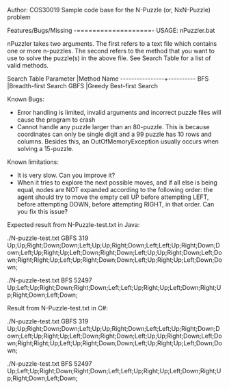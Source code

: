 Author: COS30019
Sample code base for the N-Puzzle (or, NxN-Puzzle) problem

Features/Bugs/Missing
-===================-
USAGE:
	nPuzzler.bat <file> <method>

nPuzzler takes two arguments.
The first refers to a text file which contains one or more n-puzzles.
The second refers to the method that you want to use to solve the puzzle(s) in the above file. See Search Table for a list of valid methods.

Search Table
Parameter	|Method Name
----------------+----------
BFS			|Breadth-first Search
GBFS		|Greedy Best-first Search


Known Bugs:
 - Error handling is limited, invalid arguments and incorrect puzzle files will cause the program to crash
 - Cannot handle any puzzle larger than an 80-puzzle. This is because coordinates can only be single digit and a 99 puzzle has 10 rows and columns.
   Besides this, an OutOfMemoryException usually occurs when solving a 15-puzzle.

Known limitations:
  - It is very slow. Can you improve it?
  - When it tries to explore the next possible moves, and if all else is being equal, nodes are NOT expanded according to the following order:
    the agent should try to move the empty cell UP before attempting LEFT, before attempting DOWN, before attempting RIGHT, in that order.
	Can you fix this issue?




Expected result from N-Puzzle-test.txt in Java:

./N-puzzle-test.txt   GBFS   319
Up;Up;Right;Down;Down;Left;Up;Up;Right;Down;Left;Left;Up;Right;Down;Down;Left;Up;Right;Up;Left;Down;Right;Down;Left;Up;Up;Right;Down;Left;Down;Right;Right;Up;Left;Up;Right;Down;Down;Left;Up;Right;Up;Left;Down;Down;

./N-puzzle-test.txt   BFS   52497
Up;Left;Up;Right;Down;Right;Down;Left;Left;Up;Right;Up;Left;Down;Right;Up;Right;Down;Left;Down;


Result from N-Puzzle-test.txt in C#:

./N-puzzle-test.txt   GBFS   319
Up;Up;Right;Down;Down;Left;Up;Up;Right;Down;Left;Left;Up;Right;Down;Down;Left;Up;Right;Up;Left;Down;Right;Down;Left;Up;Up;Right;Down;Left;Down;Right;Right;Up;Left;Up;Right;Down;Down;Left;Up;Right;Up;Left;Down;Down;

./N-puzzle-test.txt   BFS   52497
Up;Left;Up;Right;Down;Right;Down;Left;Left;Up;Right;Up;Left;Down;Right;Up;Right;Down;Left;Down;